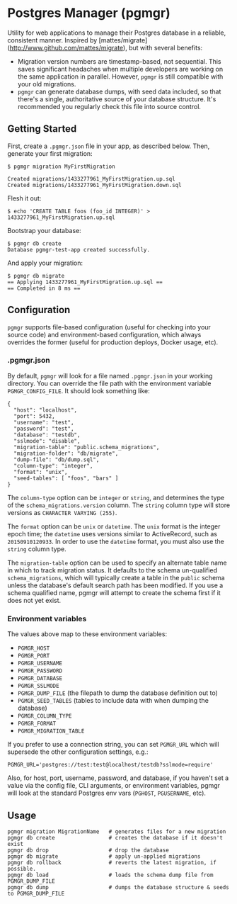 # Postgres Manager (pgmgr)

Utility for web applications to manage their Postgres database in a
reliable, consistent manner. Inspired by [mattes/migrate]
(http://www.github.com/mattes/migrate), but with several benefits:

* Migration version numbers are timestamp-based, not sequential. This saves
  significant headaches when multiple developers are working on the same
  application in parallel. However, `pgmgr` is still compatible with your
  old migrations.
* `pgmgr` can generate database dumps, with seed data included, so that
  there's a single, authoritative source of your database structure. It's
  recommended you regularly check this file into source control.

## Getting Started

First, create a `.pgmgr.json` file in your app, as described below. Then,
generate your first migration:

```
$ pgmgr migration MyFirstMigration

Created migrations/1433277961_MyFirstMigration.up.sql
Created migrations/1433277961_MyFirstMigration.down.sql
```

Flesh it out:
```
$ echo 'CREATE TABLE foos (foo_id INTEGER)' > 1433277961_MyFirstMigration.up.sql
```

Bootstrap your database:
```
$ pgmgr db create
Database pgmgr-test-app created successfully.
```

And apply your migration:
```
$ pgmgr db migrate
== Applying 1433277961_MyFirstMigration.up.sql ==
== Completed in 8 ms ==
```

## Configuration

`pgmgr` supports file-based configuration (useful for checking into your
source code) and environment-based configuration, which always overrides
the former (useful for production deploys, Docker usage, etc).

### .pgmgr.json

By default, `pgmgr` will look for a file named `.pgmgr.json` in your
working directory. You can override the file path with the environment
variable `PGMGR_CONFIG_FILE`. It should look something like:

```
{
  "host": "localhost",
  "port": 5432,
  "username": "test",
  "password": "test",
  "database": "testdb",
  "sslmode": "disable",
  "migration-table": "public.schema_migrations",
  "migration-folder": "db/migrate",
  "dump-file": "db/dump.sql",
  "column-type": "integer",
  "format": "unix",
  "seed-tables": [ "foos", "bars" ]
}
```

The `column-type` option can be `integer` or `string`, and determines
the type of the `schema_migrations.version` column. The `string` column
type will store versions as `CHARACTER VARYING (255)`.

The `format` option can be `unix` or `datetime`. The `unix` format is
the integer epoch time; the `datetime` uses versions similar to ActiveRecord,
such as `20150910120933`. In order to use the `datetime` format, you must
also use the `string` column type.

The `migration-table` option can be used to specify an alternate table name
in which to track migration status. It defaults to the schema un-qualified
`schema_migrations`, which will typically create a table in the `public`
schema unless the database's default search path has been modified. If you
use a schema qualified name, pgmgr will attempt to create the schema first
if it does not yet exist.

### Environment variables

The values above map to these environment variables:

* `PGMGR_HOST`
* `PGMGR_PORT`
* `PGMGR_USERNAME`
* `PGMGR_PASSWORD`
* `PGMGR_DATABASE`
* `PGMGR_SSLMODE`
* `PGMGR_DUMP_FILE` (the filepath to dump the database definition out to)
* `PGMGR_SEED_TABLES` (tables to include data with when dumping the database)
* `PGMGR_COLUMN_TYPE`
* `PGMGR_FORMAT`
* `PGMGR_MIGRATION_TABLE`

If you prefer to use a connection string, you can set `PGMGR_URL` which will supersede the other configuration settings, e.g.:

```
PGMGR_URL='postgres://test:test@localhost/testdb?sslmode=require'
```

Also, for host, port, username, password, and database, if you haven't set a
value via the config file, CLI arguments, or environment variables, pgmgr will
look at the standard Postgres env vars (`PGHOST`, `PGUSERNAME`, etc).

## Usage

```
pgmgr migration MigrationName   # generates files for a new migration
pgmgr db create                 # creates the database if it doesn't exist
pgmgr db drop                   # drop the database
pgmgr db migrate                # apply un-applied migrations
pgmgr db rollback               # reverts the latest migration, if possible.
pgmgr db load                   # loads the schema dump file from PGMGR_DUMP_FILE
pgmgr db dump                   # dumps the database structure & seeds to PGMGR_DUMP_FILE
```
